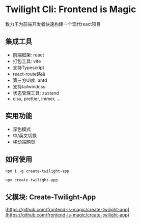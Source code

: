 # Twilight Cli: Frontend is Magic

致力于为前端开发者快速构建一个现代react项目

## 集成工具

- 前端框架: react
- 打包工具: vite
- 支持Typescript
- react-route路由
- 第三方UI库: antd
- 支持tailwindcss
- 状态管理工具: zustand
- clsx, prettier, immer, ...

## 实用功能

- 深色模式
- 中/英文切换
- 移动端网页

## 如何使用

```shell
npm i -g create-twilight-app
```

```shell
npx create-twilight-app
```

## 父模块: Create-Twilight-App

[https://github.com/frontend-is-magic/create-twilight-app](https://github.com/frontend-is-magic/create-twilight-app)